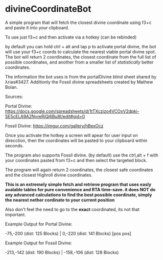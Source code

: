 # divineCoordinateBot
A simple program that will fetch the closest divine coordinate using f3+c and paste it into your clipboard.

To use just f3+c and then activate via a hotkey (can be rebinded)

by default you can hold ctrl + alt and tap p to activate portal divine, the bot will use your f3+c coords to calculate the nearest viable portal divine spot. The bot will return 2 coordinates, the closest coordinate from the full list of possible coordinates, and another from a smaller list of *statistically* better coordinates. 

The information the bot uses is from the portalDivine blind sheet shared by λrias#3427.
Additionly the Fossil divine spreadsheets created by Mathew Bolan.

Sources:

Portal Divine: https://docs.google.com/spreadsheets/d/1tTXczjzo4VCOxV2dpkj-SE5cELA9A2NyreRiQj6Bu8I/edit#gid=0

Fossil Divine: https://imgur.com/gallery/hBexOcz

Once you activate the hotkey a screen will apear for user input on direcction, then the coordinates will be pasted to your clipboard within seconds.

The program also supports Fossil divine. (by default) use the ctrl,alt + f with your coordinates pasted from f3+c and then select the targeted block. 

The program will again return 2 coordinates, the closest safe coordinates and the closest Highroll divine coordinates.

**This is an extremely simple fetch and retrieve program that uses easly avalable tables for pure convenience and RTA time-save. it does NOT do any advanced calculations to find the best possible coordinate, simply the nearest nether cordinate to your current position**

Also don't feel the need to go to the **exact** coordinated, its not that important.

Example Output for Portal Divine:

-75,-200 (dist: 125 Blocks) | 0,-220 (dist: 141 Blocks) [pos pos]

Example Output for Fossil Divine:

-213,-142 (dist: 190 Blocks) | -158,-106 (dist: 128 Blocks) 
